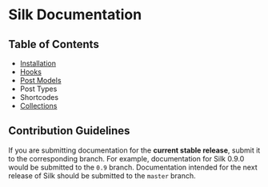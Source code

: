 # Silk Documentation

## Table of Contents
- [Installation](installation.md)
- [Hooks](hooks.md)
- [Post Models](post-models.md)
- Post Types
- Shortcodes
- [Collections](collections.md)

## Contribution Guidelines

If you are submitting documentation for the **current stable release**, submit it to the corresponding branch. For example, documentation for Silk 0.9.0 would be submitted to the `0.9` branch. Documentation intended for the next release of Silk should be submitted to the `master` branch.
